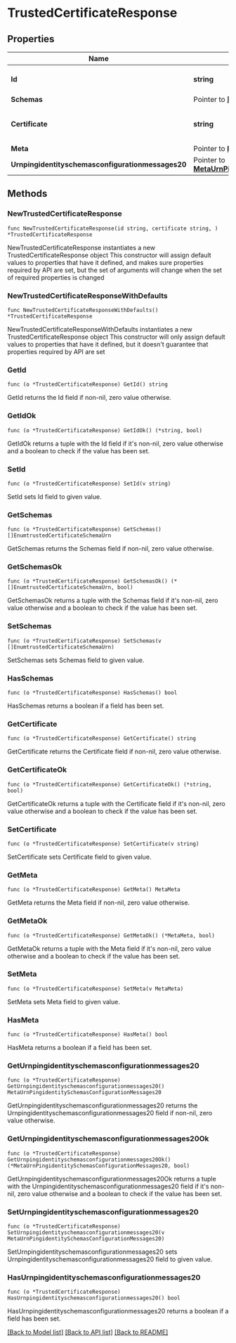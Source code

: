 # TrustedCertificateResponse

## Properties

Name | Type | Description | Notes
------------ | ------------- | ------------- | -------------
**Id** | **string** | Name of the Trusted Certificate | 
**Schemas** | Pointer to [**[]EnumtrustedCertificateSchemaUrn**](EnumtrustedCertificateSchemaUrn.md) |  | [optional] 
**Certificate** | **string** | The PEM-encoded X.509v3 certificate. | 
**Meta** | Pointer to [**MetaMeta**](MetaMeta.md) |  | [optional] 
**Urnpingidentityschemasconfigurationmessages20** | Pointer to [**MetaUrnPingidentitySchemasConfigurationMessages20**](MetaUrnPingidentitySchemasConfigurationMessages20.md) |  | [optional] 

## Methods

### NewTrustedCertificateResponse

`func NewTrustedCertificateResponse(id string, certificate string, ) *TrustedCertificateResponse`

NewTrustedCertificateResponse instantiates a new TrustedCertificateResponse object
This constructor will assign default values to properties that have it defined,
and makes sure properties required by API are set, but the set of arguments
will change when the set of required properties is changed

### NewTrustedCertificateResponseWithDefaults

`func NewTrustedCertificateResponseWithDefaults() *TrustedCertificateResponse`

NewTrustedCertificateResponseWithDefaults instantiates a new TrustedCertificateResponse object
This constructor will only assign default values to properties that have it defined,
but it doesn't guarantee that properties required by API are set

### GetId

`func (o *TrustedCertificateResponse) GetId() string`

GetId returns the Id field if non-nil, zero value otherwise.

### GetIdOk

`func (o *TrustedCertificateResponse) GetIdOk() (*string, bool)`

GetIdOk returns a tuple with the Id field if it's non-nil, zero value otherwise
and a boolean to check if the value has been set.

### SetId

`func (o *TrustedCertificateResponse) SetId(v string)`

SetId sets Id field to given value.


### GetSchemas

`func (o *TrustedCertificateResponse) GetSchemas() []EnumtrustedCertificateSchemaUrn`

GetSchemas returns the Schemas field if non-nil, zero value otherwise.

### GetSchemasOk

`func (o *TrustedCertificateResponse) GetSchemasOk() (*[]EnumtrustedCertificateSchemaUrn, bool)`

GetSchemasOk returns a tuple with the Schemas field if it's non-nil, zero value otherwise
and a boolean to check if the value has been set.

### SetSchemas

`func (o *TrustedCertificateResponse) SetSchemas(v []EnumtrustedCertificateSchemaUrn)`

SetSchemas sets Schemas field to given value.

### HasSchemas

`func (o *TrustedCertificateResponse) HasSchemas() bool`

HasSchemas returns a boolean if a field has been set.

### GetCertificate

`func (o *TrustedCertificateResponse) GetCertificate() string`

GetCertificate returns the Certificate field if non-nil, zero value otherwise.

### GetCertificateOk

`func (o *TrustedCertificateResponse) GetCertificateOk() (*string, bool)`

GetCertificateOk returns a tuple with the Certificate field if it's non-nil, zero value otherwise
and a boolean to check if the value has been set.

### SetCertificate

`func (o *TrustedCertificateResponse) SetCertificate(v string)`

SetCertificate sets Certificate field to given value.


### GetMeta

`func (o *TrustedCertificateResponse) GetMeta() MetaMeta`

GetMeta returns the Meta field if non-nil, zero value otherwise.

### GetMetaOk

`func (o *TrustedCertificateResponse) GetMetaOk() (*MetaMeta, bool)`

GetMetaOk returns a tuple with the Meta field if it's non-nil, zero value otherwise
and a boolean to check if the value has been set.

### SetMeta

`func (o *TrustedCertificateResponse) SetMeta(v MetaMeta)`

SetMeta sets Meta field to given value.

### HasMeta

`func (o *TrustedCertificateResponse) HasMeta() bool`

HasMeta returns a boolean if a field has been set.

### GetUrnpingidentityschemasconfigurationmessages20

`func (o *TrustedCertificateResponse) GetUrnpingidentityschemasconfigurationmessages20() MetaUrnPingidentitySchemasConfigurationMessages20`

GetUrnpingidentityschemasconfigurationmessages20 returns the Urnpingidentityschemasconfigurationmessages20 field if non-nil, zero value otherwise.

### GetUrnpingidentityschemasconfigurationmessages20Ok

`func (o *TrustedCertificateResponse) GetUrnpingidentityschemasconfigurationmessages20Ok() (*MetaUrnPingidentitySchemasConfigurationMessages20, bool)`

GetUrnpingidentityschemasconfigurationmessages20Ok returns a tuple with the Urnpingidentityschemasconfigurationmessages20 field if it's non-nil, zero value otherwise
and a boolean to check if the value has been set.

### SetUrnpingidentityschemasconfigurationmessages20

`func (o *TrustedCertificateResponse) SetUrnpingidentityschemasconfigurationmessages20(v MetaUrnPingidentitySchemasConfigurationMessages20)`

SetUrnpingidentityschemasconfigurationmessages20 sets Urnpingidentityschemasconfigurationmessages20 field to given value.

### HasUrnpingidentityschemasconfigurationmessages20

`func (o *TrustedCertificateResponse) HasUrnpingidentityschemasconfigurationmessages20() bool`

HasUrnpingidentityschemasconfigurationmessages20 returns a boolean if a field has been set.


[[Back to Model list]](../README.md#documentation-for-models) [[Back to API list]](../README.md#documentation-for-api-endpoints) [[Back to README]](../README.md)


